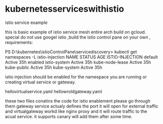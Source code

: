 # kubernetesserviceswithistio
istio service example

this is basic example of istio service mesh entire arch build on gcloud.
special do not use googel istio ,build the istio control pane on your own , 
requirements:

PS D:\kubernetes\istioControlPane\servicediscovery> kubectl get namespaces -L istio-injection
NAME              STATUS   AGE   ISTIO-INJECTION
default           Active   35h   enabled
istio-system      Active   35h
kube-node-lease   Active   35h
kube-public       Active   35h
kube-system       Active   35h

istio injection should be enabled for the namespace you are running or creating virtual service or gateway.

hellovirtualservice.yaml
hellowroldgateway.yaml

these two files conatins the code for istio enablement please go through them
gateway service actualy defines the port it will open for external traffic and virtualgateway workd like nginx proxy and it will route traffic  to the acual service.
it supports canary will add them after some time.

